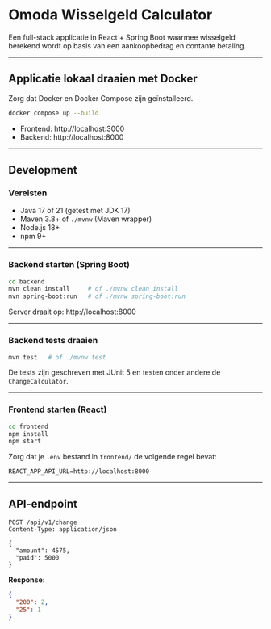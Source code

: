 # Omoda Wisselgeld Calculator

Een full-stack applicatie in React + Spring Boot waarmee wisselgeld berekend wordt op basis van een aankoopbedrag en contante betaling.

---

## Applicatie lokaal draaien met Docker

Zorg dat Docker en Docker Compose zijn geïnstalleerd.

```bash
docker compose up --build
```

- Frontend: http://localhost:3000  
- Backend: http://localhost:8000

---

## Development

### Vereisten

- Java 17 of 21 (getest met JDK 17)
- Maven 3.8+ of `./mvnw` (Maven wrapper)
- Node.js 18+
- npm 9+

---

### Backend starten (Spring Boot)

```bash
cd backend
mvn clean install     # of ./mvnw clean install
mvn spring-boot:run   # of ./mvnw spring-boot:run
```

Server draait op: http://localhost:8000

---

### Backend tests draaien

```bash
mvn test   # of ./mvnw test
```

De tests zijn geschreven met JUnit 5 en testen onder andere de `ChangeCalculator`.

---

### Frontend starten (React)

```bash
cd frontend
npm install
npm start
```

Zorg dat je `.env` bestand in `frontend/` de volgende regel bevat:

```env
REACT_APP_API_URL=http://localhost:8000
```

---

## API-endpoint

```
POST /api/v1/change
Content-Type: application/json

{
  "amount": 4575,
  "paid": 5000
}
```

**Response:**

```json
{
  "200": 2,
  "25": 1
}
```
